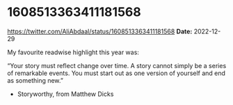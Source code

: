 # 1608513363411181568
https://twitter.com/AliAbdaal/status/1608513363411181568
**Date:** 2022-12-29

My favourite readwise highlight this year was: 

“Your story must reflect change over time. A story cannot simply be a series of remarkable events. You must start out as one version of yourself and end as something new.” 

- Storyworthy, from Matthew Dicks
